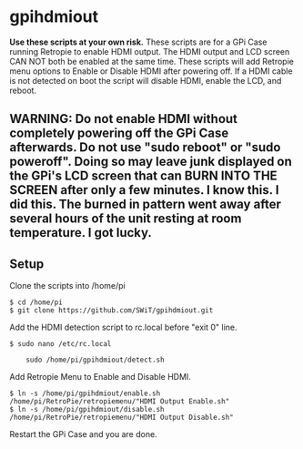 # gpihdmiout
**Use these scripts at your own risk.**  These scripts are for a GPi Case running Retropie to enable HDMI output. The HDMI output and LCD screen CAN NOT both be enabled at the same time. These scripts will add Retropie menu options to Enable or Disable HDMI after powering off.  If a HDMI cable is not detected on boot the script will disable HDMI, enable the LCD, and reboot.

## **WARNING**: Do not enable HDMI without completely powering off the GPi Case afterwards. Do not use "sudo reboot" or "sudo poweroff".  Doing so may leave junk displayed on the GPi's LCD screen that can BURN INTO THE SCREEN after only a few minutes. I know this. I did this. The burned in pattern went away after several hours of the unit resting at room temperature. I got lucky.


## Setup
Clone the scripts into /home/pi
```
$ cd /home/pi
$ git clone https://github.com/SWiT/gpihdmiout.git
```

Add the HDMI detection script to rc.local before "exit 0" line.
```
$ sudo nano /etc/rc.local

    sudo /home/pi/gpihdmiout/detect.sh
```

Add Retropie Menu to Enable and Disable HDMI.
```
$ ln -s /home/pi/gpihdmiout/enable.sh /home/pi/RetroPie/retropiemenu/"HDMI Output Enable.sh"
$ ln -s /home/pi/gpihdmiout/disable.sh /home/pi/RetroPie/retropiemenu/"HDMI Output Disable.sh"
```

Restart the GPi Case and you are done.
